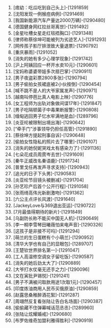 
1. [痞幼：吃瓜吃到自己头上]-[1291859]
1. [沈阳发现一例猴痘病例]-[1291469]
1. [我国新能源汽车产量达2000万辆]-[1290480]
1. [德国健身网红拉丝哥离世]-[1291492]
1. [金星吐槽女星走红毯捂胸口]-[1291348]
1. [律师称蔡徐坤可能被列为劣迹艺人]-[1291293]
1. [网传孩子影厅排泄致大量退票]-[1290792]
1. [重庆暴雨]-[1291052]
1. [消失的她有多少心理学现象]-[1291742]
1. [沪上阿姨回应一杯开水卖10元]-[1290601]
1. [宝妈称婆婆带娃多次扇巴掌]-[1290911]
1. [男子夜盗彩票2800多张]-[1290794]
1. [男子偷拍女孩裙底被2小伙按倒]-[1290454]
1. [喊不跳不是人的大爷家属发声]-[1290971]
1. [越南叫停芭比真人电影上映]-[1290776]
1. [女工程师为出轨对象做间谍17年]-[1291847]
1. [男子吃隔顿菌子中毒果断报警]-[1290808]
1. [缅甸逃回男子忆水牢满地是血]-[1289796]
1. [炎亚纶被限制出境出海]-[1290642]
1. [“牵手门”涉事领导仍担任高管]-[1291890]
1. [蔡徐坤方提起刑事自诉]-[1290648]
1. [偷拍女性隐私的照片去了哪里]-[1290107]
1. [消失的她倪妮哭戏太有感染力了]-[1291136]
1. [七朵花成员周雳岑去世]-[1291609]
1. [秦牛正威改名秦语鹿]-[1291734]
1. [普里戈任再发声寻求支持]-[1290943]
1. [追光的日子下头男]-[1290583]
1. [炎亚纶节目镜头被删减]-[1291704]
1. [孙艺珍产后首个公开行程]-[1291058]
1. [张雨绮高伟光新剧激吻]-[1291362]
1. [六公主点评长风渡]-[1291640]
1. [JackeyLove与369退出亚运]-[1290722]
1. [7月最值得期待的新片]-[1291849]
1. [乌副防长称不能买中国无人机]-[1290649]
1. [李一桐李雪琴田曦薇怕来电声音]-[1290326]
1. [这孩子是非接不可吗]-[1291294]
1. [萌兰的生日蛋糕有个小萌兰]-[1290952]
1. [清华大学也有自己的显眼包]-[1289707]
1. [王楚钦世界排名第一]-[1291047]
1. [工人高温修空调女子留吃饭]-[1290587]
1. [消失的她后劲太大了]-[1290889]
1. [大爷打水仗毫无还手之力]-[1290096]
1. [文在寅批尹锡悦]-[1291241]
1. [男子不满被问取款用途1次取1元]-[1290457]
1. [印度炼油商用人民币买俄原油]-[1290859]
1. [赵露思桑稚醉酒花絮]-[1291287]
1. [周翊然反复看张陆让告白名场面]-[1290387]
1. [偷偷藏不住弹幕喊话范丞丞]-[1289960]
1. [张陆让炫耀婚戒]-[1290680]
1. [布罗佐维奇加盟利雅得胜利]-[1290919]